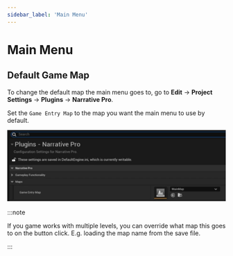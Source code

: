 ```yaml
---
sidebar_label: 'Main Menu'
---
```


# Main Menu

## Default Game Map

To change the default map the main menu goes to, go to **Edit** -> **Project Settings** -> **Plugins** -> **Narrative Pro**.

Set the `Game Entry Map` to the map you want the main menu to use by default.

![main-menu-default-game-map.png](/img/pro/main-menu/main-menu-default-game-map.png)

:::note

If you game works with multiple levels, you can override what map this goes to on the button click. E.g. loading the map name from the save file. 

:::
